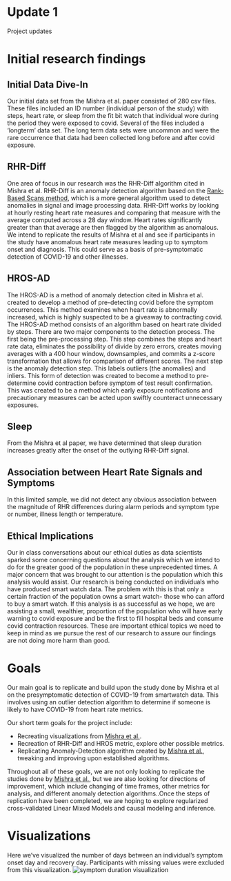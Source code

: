 # Update 1
Project updates

# Initial research findings

## Initial Data Dive-In 
Our initial data set from the Mishra et al. paper consisted of 280 csv files. These files included an ID number (individual person of the study) with steps, heart rate, or sleep from the fit bit watch that individual wore during the period they were exposed to covid. Several of the files included a ‘longterm’ data set. The long term data sets were uncommon and were the rare occurrence that data had been collected long before and after covid exposure. 

## RHR-Diff
One area of focus in our research was the RHR-Diff algorithm cited in Mishra et al. RHR-Diff is an anomaly detection algorithm based on the [Rank-Based Scans method](https://www.tandfonline.com/doi/abs/10.1080/01621459.2017.1286240?journalCode=uasa20), which is a more general algorithm used to detect anomalies in signal and image processing data. RHR-Diff works by looking at hourly resting heart rate measures and comparing that measure with the average computed across a 28 day window. Heart rates significantly greater than that average are then flagged by the algorithm as anomalous. We intend to replicate the results of Mishra et al and see if participants in the study have anomalous heart rate measures leading up to symptom onset and diagnosis. This could serve as a basis of pre-symptomatic detection of COVID-19 and other illnesses.

## HROS-AD

The HROS-AD is a method of anomaly detection cited in Mishra et al. created to develop a method of pre-detecting covid before the symptom occurrences. This method examines when heart rate is abnormally increased, which is highly suspected to be a giveaway to contracting covid. The HROS-AD method consists of an algorithm based on heart rate divided by steps. There are two major components to the detection process. The first being the pre-processing step.  This step combines the steps and heart rate data, eliminates the possibility of divide by zero errors, creates moving averages with a 400 hour window, downsamples, and commits a z-score transformation that allows for comparison of different scores. The next step is the anomaly detection step. This labels outliers (the anomalies) and inliers. This form of detection was created to become a method to pre-determine covid contraction before symptom of test result confirmation. This was created to be a method which early exposure notifications and precautionary measures can be acted upon swiftly counteract unnecessary exposures. 

## Sleep
From the Mishra et al paper, we have determined that sleep duration increases greatly after the onset of the outlying RHR-Diff signal.

## Association between Heart Rate Signals and Symptoms
In this limited sample, we did not detect any obvious association between the magnitude of RHR differences during alarm periods and symptom type or number, illness length or temperature.


## Ethical Implications 
Our in class conversations about our ethical duties as data scientists sparked some concerning questions about the analysis which we intend to do for the greater good of the population in these unprecedented times. A major concern that was brought to our attention is the population which this analysis would assist. Our research is being conducted on individuals who have produced smart watch data. The problem with this is that only a certain fraction of the population owns a smart watch- those who can afford to buy a smart watch. If this analysis is as successful as we hope, we are assisting a small, wealthier, proportion of the population who will have early warning to covid exposure and be the first to fill hospital beds and consume covid contraction resources. These are important ethical topics we need to keep in mind as we pursue the rest of our research to assure our findings are not doing more harm than good. 

# Goals 

Our main goal is to replicate and build upon the study done by Mishra et al on the presymptomatic detection of COVID-19 from smartwatch data. This involves using an outlier detection algorithm to determine if someone is likely to have COVID-19 from heart rate metrics.

Our short term goals for the project include:

* Recreating visualizations from [Mishra et al.](https://www.nature.com/articles/s41551-020-00640-6).
* Recreation of RHR-Diff and HROS metric, explore other possible metrics. 
* Replicating Anomaly-Detection algorithm created by [Mishra et al.](https://www.nature.com/articles/s41551-020-00640-6), tweaking and improving upon established algorithms. 

Throughout all of these goals, we are not only looking to replicate the studies done by [Mishra et al.](https://www.nature.com/articles/s41551-020-00640-6), but we are also looking for directions of improvement, which include changing of time frames, other metrics for analysis, and different anomaly detection algorithms..Once the steps of replication have been completed, we are hoping to explore regularized cross-validated Linear Mixed Models and causal modeling and inference.


# Visualizations
Here we’ve visualized the number of days between an individual’s symptom onset day and recovery day. Participants with missing values were excluded from this visualization.
<img src="symptom_date_aligned.png" alt="symptom duration visualization">

